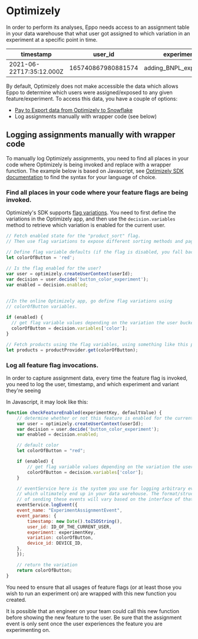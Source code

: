 # Optimizely

In order to perform its analyses, Eppo needs access to an assignment table in your data warehouse that what user got assigned to which variation in an experiment at a specific point in time.

| timestamp | user_id | experiment | variation |
| --------- | ------- | ---------- | --------- |
| 2021-06-22T17:35:12.000Z | 165740867980881574 | adding_BNPL_experiment | affirm |

By default, Optimizely does not make accessible the data which allows Eppo to determine which users were assigned/exposed to any given feature/experiment. To access this data, you have a couple of options:

- [Pay to Export data from Optimizely to Snowflake](https://docs.developers.optimizely.com/optimizely-data/docs/snowflake-integration)
- Log assignments manually with wrapper code (see below)

## Logging assignments manually with wrapper code

To manually log Optimizely assignments, you need to find all places in your code where Optimizely is being invoked and replace with a wrapper function. The example below is based on Javascript, see [Optimizely SDK documentation](https://docs.developers.optimizely.com/full-stack/v4.0/docs/create-flag-variations#implement-flag-variations) to find the syntax for your language of choice.

### Find all places in your code where your feature flags are being invoked.


Optimizely's SDK supports [flag variations](https://docs.developers.optimizely.com/full-stack/v4.0/docs/create-flag-variations). You need to first define the variations in the Optimizely app, and then use the `decision.variables` method to retrieve which variation is enabled for the current user. 

```js
// Fetch enabled state for the "product_sort" flag.
// Then use flag variations to expose different sorting methods and pagination. 

// Define flag variable defaults (if the flag is disabled, you fall back to these values)
let colorOfButton = 'red';
 
// Is the flag enabled for the user?
var user = optimizely.createUserContext(userId);
var decision = user.decide('button_color_experiment');
var enabled = decision.enabled;

                                                        
//In the online Optimizely app, go define flag variations using
// colorOfButton variables. 
  
if (enabled) {
  // get flag variable values depending on the variation the user bucketed into
  colorOfButton = decision.variables['color'];
}

// Fetch products using the flag variables, using something like this pseudocode:
let products = productProvider.get(colorOfButton);
```

### Log all feature flag invocations.

In order to capture assignment data, every time the feature flag is invoked, you need to log the user, timestamp, and which experiment and variant they're seeing

In Javascript, it may look like this:

```javascript
function checkFeatureEnabled(experimentKey, defaultValue) {
    // determine whether or not this feature is enabled for the current user
    var user = optimizely.createUserContext(userId);
    var decision = user.decide('button_color_experiment');
    var enabled = decision.enabled;

    // default color
    let colorOfButton = "red";

    if (enabled) {
        // get flag variable values depending on the variation the user bucketed into
        colorOfButton = decision.variables['color'];
    }

    // eventService here is the system you use for logging arbitrary events
    // which ultimately end up in your data warehouse. The format/structure
    // of sending these events will vary based on the interface of that system.
    eventService.logEvent({
    event_name: "ExperimentAssignmentEvent",
    event_params: {
        timestamp: new Date().toISOString(),
        user_id: ID_OF_THE_CURRENT_USER,
        experiment: experimentKey,
        variation: colorOfButton,
        device_id: DEVICE_ID,
    },
    });

    // return the variation
    return colorOfButton;
}
```

You need to ensure that all usages of feature flags (or at least those you wish to run an experiment on) are wrapped with this new function you created.

It is possible that an engineer on your team could call this new function before showing the new feature to the user. Be sure that the assignment event is only sent once the user experiences the feature you are experimenting on.